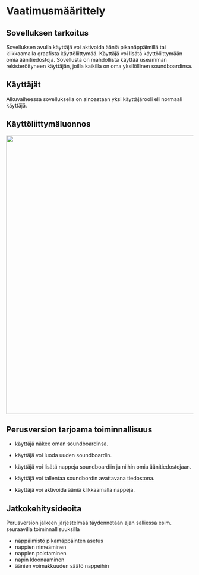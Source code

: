 # Vaatimusmäärittely

## Sovelluksen tarkoitus

Sovelluksen avulla käyttäjä voi aktivoida ääniä pikanäppäimillä tai klikkaamalla graafista käyttöliittymää. Käyttäjä voi lisätä käyttöliittymään omia äänitiedostoja. Sovellusta on mahdollista käyttää useamman rekisteröityneen käyttäjän, joilla kaikilla on oma yksilöllinen soundboardinsa.

## Käyttäjät

Alkuvaiheessa sovelluksella on ainoastaan yksi käyttäjärooli eli normaali käyttäjä.

## Käyttöliittymäluonnos

<img src="https://raw.githubusercontent.com/mluukkai/OtmTodoApp/master/dokumentaatio/kuvat/v-1.png" width="750">

## Perusversion tarjoama toiminnallisuus

- käyttäjä näkee oman soundboardinsa.

- käyttäjä voi luoda uuden soundboardin.

- käyttäjä voi lisätä nappeja soundboardiin ja niihin omia äänitiedostojaan.

- käyttäjä voi tallentaa soundbordin avattavana tiedostona.

- käyttäjä voi aktivoida ääniä klikkaamalla nappeja.

## Jatkokehitysideoita

Perusversion jälkeen järjestelmää täydennetään ajan salliessa esim. seuraavilla toiminnallisuuksilla

- näppäimistö pikamäppäinten asetus
- nappien nimeäminen
- nappien poistaminen
- napin kloonaaminen
- äänien voimakkuuden säätö nappeihin